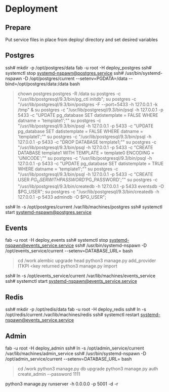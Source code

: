 # Deployment

## Prepare

Put service files in place from deploy/ directory and set desired variables

## Postgres

ssh# mkdir -p /opt/postgres/data 
fab -u root -H <ip> deploy_postgres
ssh# systemctl stop systemd-nspawn@postgres.service
ssh# /usr/bin/systemd-nspawn -D /opt/postgres/current --setenv=PGDATA=/data --bind=/opt/postgres/data:/data bash
> chown postgres:postgres -R /data
> su postgres -c "/usr/lib/postgresql/9.3/bin/pg_ctl initdb";
> su postgres -c "/usr/lib/postgresql/9.3/bin/postgres -F --port=5433 -h 127.0.0.1 -k /tmp" &
> su postgres -c "/usr/lib/postgresql/9.3/bin/psql -h 127.0.0.1 -p 5433 -c \"UPDATE pg_database SET datistemplate = FALSE WHERE datname = 'template1';\""
> su postgres -c "/usr/lib/postgresql/9.3/bin/psql -h 127.0.0.1 -p 5433 -c \"UPDATE pg_database SET datistemplate = FALSE WHERE datname = 'template1';\""
> su postgres -c "/usr/lib/postgresql/9.3/bin/psql -h 127.0.0.1 -p 5433 -c \"DROP DATABASE template1;\""
> su postgres -c "/usr/lib/postgresql/9.3/bin/psql -h 127.0.0.1 -p 5433 -c \"CREATE DATABASE template1 WITH TEMPLATE = template0 ENCODING = 'UNICODE';\""
> su postgres -c "/usr/lib/postgresql/9.3/bin/psql -h 127.0.0.1 -p 5433 -c \"UPDATE pg_database SET datistemplate = TRUE WHERE datname = 'template1';\""
> su postgres -c "/usr/lib/postgresql/9.3/bin/psql -h 127.0.0.1 -p 5433 -c \"CREATE USER $PG_USER WITH PASSWORD '$PG_PASSWORD';\""
> su postgres -c "/usr/lib/postgresql/9.3/bin/createdb -h 127.0.0.1 -p 5433 eventsdb -O $PG_USER";
> su postgres -c "/usr/lib/postgresql/9.3/bin/createdb -h 127.0.0.1 -p 5433 admindb -O $PG_USER";

ssh# ln -s /opt/postgres/current /var/lib/machines/postgres
ssh# systemctl start systemd-nspawn@postgres.service

## Events

fab -u root -H <ip> deploy_events
ssh# systemctl stop systemd-nspawn@events_service.service
ssh# /usr/bin/systemd-nspawn -D /opt/events_service/current --setenv=DATABASE_URL=<URL> bash
> cd /work
> alembic upgrade head
> python3 manage.py add_provider ITKPI
<key returned
> python3 manage.py import <key>

ssh# ln -s /opt/events_service/current /var/lib/machines/events_service
ssh# systemctl start systemd-nspawn@events_service.service

## Redis

ssh# mkdir -p /opt/redis/data
fab -u root -H <ip> deploy_redis
ssh# ln -s /opt/redis/current /var/lib/machines/redis
ssh# systemctl restart systemd-nspawn@events_service.service


## Admin

fab -u root -H <ip> deploy_admin
ssh# ln -s /opt/admin_service/current /var/lib/machines/admin_service
ssh# /usr/bin/systemd-nspawn -D /opt/admin_service/current --setenv=DATABASE_URL=<URL> bash
> cd /work
> python3 manage.py db upgrade
> python3 manage.py auth create_admin --password 1111

python3 manage.py runserver -h 0.0.0.0 -p 5001 -d -r